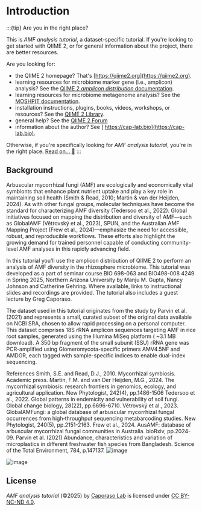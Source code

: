 
# Introduction
:::{tip} Are you in the right place?

This is *AMF analysis tutorial*, a dataset-specific tutorial.
If you're looking to get started with QIIME 2, or for general information about the project, there are better resources.

Are you looking for:
- the QIIME 2 homepage? That's [https://qiime2.org](https://qiime2.org).
- learning resources for microbiome marker gene (i.e., amplicon) analysis? See the [QIIME 2 *amplicon distribution* documentation](https://amplicon-docs.readthedocs.io).
- learning resources for microbiome metagenome analysis? See the [MOSHPIT documentation](https://moshpit.readthedocs.io).
- installation instructions, plugins, books, videos, workshops, or resources? See the [QIIME 2 Library](https://library.qiime2.org).
- general help? See the [QIIME 2 Forum](https://forum.qiime2.org)
- information about the author? See [ https://cap-lab.bio](https://cap-lab.bio).

Otherwise, if you're specifically looking for *AMF analysis tutorial*, you're in the right place.
[Read on... 📖](#tutorial)
:::

## Background
Arbuscular mycorrhizal fungi (AMF) are ecologically and economically vital symbionts that enhance plant nutrient uptake and play a key role in maintaining soil health (Smith & Read, 2010; Martin & van der Heijden, 2024). As with other fungal groups, molecular techniques have become the standard for characterizing AMF diversity (Tedersoo et al., 2022). Global initiatives focused on mapping the distribution and diversity of AMF—such as GlobalAMF (Větrovský et al., 2023), SPUN, and the Australian AMF Mapping Project (Frew et al., 2024)—emphasize the need for accessible, robust, and reproducible workflows. These efforts also highlight the growing demand for trained personnel capable of conducting community-level AMF analyses in this rapidly advancing field.

In this tutorial you’ll use the amplicon distribution of QIIME 2 to perform an analysis of AMF diversity in the rhizosphere microbiome. This tutorial was developed as a part of seminar course BIO 698-063 and BIO498-008 4249 in Spring 2025, Northern Arizona University by Manju M. Gupta, Nancy Johnson and Catherine Gehring. Where available, links to instructional slides and recordings are provided. The tutorial also includes a guest lecture by Greg Caporaso.

The dataset used in this tutorial originates from the study by Parvin et al. (2021) and represents a small, curated subset of the original data available on NCBI SRA, chosen to allow rapid processing on a personal computer. This dataset comprises 18S rRNA amplicon sequences targeting AMF in rice root samples, generated using the Illumina MiSeq platform ( ~3.1 MB download). A 350 bp fragment of the small subunit (SSU) rRNA gene was PCR-amplified using Glomeromycota-specific primers AMV4.5NF and AMDGR, each tagged with sample-specific indices to enable dual-index sequencing. 

References
Smith, S.E. and Read, D.J., 2010. Mycorrhizal symbiosis. Academic press.
Martin, F.M. and van Der Heijden, M.G., 2024. The mycorrhizal symbiosis: research frontiers in genomics, ecology, and agricultural application. New Phytologist, 242(4), pp.1486-1506
Tedersoo et al., 2022. Global patterns in endemicity and vulnerability of soil fungi. Global change biology, 28(22), pp.6696-6710.
Větrovský et al., 2023. GlobalAMFungi: a global database of arbuscular mycorrhizal fungal occurrences from high‐throughput sequencing metabarcoding studies. New Phytologist, 240(5), pp.2151-2163.
Frew et al., 2024. AusAMF: database of arbuscular mycorrhizal fungal communities in Australia. bioRxiv, pp.2024-09.
Parvin et al. (2021) Abundance, characteristics and variation of microplastics in different freshwater fish species from Bangladesh. Science of the Total Environment, 784, p.147137.
![image](https://github.com/user-attachments/assets/a6c7282c-6e94-425b-a64b-f0e2f63089ca)



![image](https://github.com/user-attachments/assets/4eb8f6dd-540d-4cc9-8321-bbac41633e2f)

## License

 *AMF analysis tutorial* (©2025) by [Caporaso Lab](https://cap-lab.bio) is licensed under [CC BY-NC-ND 4.0](https://creativecommons.org/licenses/by-nc-nd/4.0/deed.en).
